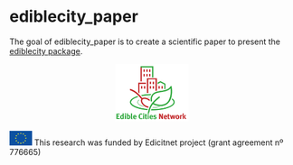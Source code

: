 # ediblecity_paper

<!-- badges: start -->

<!-- badges: end -->

The goal of ediblecity_paper is to create a scientific paper to present the [ediblecity package](https://github.com/icra/ediblecity).


<p align=center>
  <img src="assets/edicitnet.jpg" style="width:130px"/>
</p>

<img src="assets/EC_logo.png" style="width:40px"/> This research was funded by Edicitnet project (grant agreement nº 776665)
